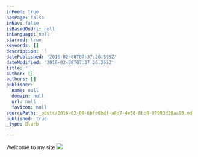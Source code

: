 ```yaml
---
inFeed: true
hasPage: false
inNav: false
isBasedOnUrl: null
inLanguage: null
starred: true
keywords: []
description: ''
datePublished: '2016-02-08T07:37:28.595Z'
dateModified: '2016-02-08T07:37:26.362Z'
title: ''
author: []
authors: []
publisher:
  name: null
  domain: null
  url: null
  favicon: null
sourcePath: _posts/2016-02-08-6bfe6bdf-a8d7-4e58-8bb8-07993d28aa93.md
published: true
_type: Blurb

---
```

Welcome to my site
![](https://the-grid-user-content.s3-us-west-2.amazonaws.com/9dac2012-912b-40c7-8a6c-95ebef51462d.jpg)